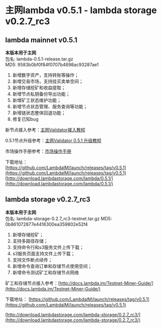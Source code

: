 # 主网lambda v0.5.1 - lambda storage v0.2.7_rc3

## lambda mainnet v0.5.1

**本版本用于主网**  
包名: lambda-0.5.1-release.tar.gz   
MD5: 9583b0bf0f84f0707b4698ac93287ae1  

1. 新增数字资产，支持转账等操作；
2. 新增交易市场，支持挂买卖单空间；
3. 新增存储挖矿和收益提取；
4. 新增节点私钥备份导出功能；
5. 新增矿工状态维护功能；
6. 新增节点状态管理、服务查询等功能；
7. 新增链状态整体回退功能；
8. 修复已知bug


新节点接入参考：[主网Validator接入教程](http://docs.lambda.im/Mainnet-Validator-Guide/)   

0.5.1节点升级参考：[主网Validator 0.5.1 升级教程](http://docs.lambda.im/Mainnet-Validator-Upgrade-Guide/)

市场操作手册参考：[市场操作手册](http://docs.lambda.im/Market-Delegate-Operation-Guide/)

下载地址：  
[https://github.com/LambdaIM/launch/releases/tag/v0.5.1](https://github.com/LambdaIM/launch/releases/tag/v0.5.1)  
[http://download.lambdastorage.com/lambda/0.5.1/](http://download.lambdastorage.com/lambda/0.5.1/)

## lambda storage v0.2.7_rc3

**本版本用于主网**  
包名: lambda-storage-0.2.7_rc3-testnet.tar.gz
MD5: 0b861072877e4416300ea359802e52f4

1. 新增存储挖矿；
2. 支持多路径存储；
3. 支持命令行和s3服务文件上传下载；
4. s3服务页面支持文件上传下载；
5. 支持文件断点续传；
6. 新增命令查询订单和存储节点使用空间；
7. 新增命令测试矿工和存储节点网络


矿工和存储节点接入参考：[http://docs.lambda.im/Testnet-Miner-Guide/](http://docs.lambda.im/Testnet-Miner-Guide/) 

下载地址： 
[https://github.com/LambdaIM/launch/releases/tag/v0.5.1](https://github.com/LambdaIM/launch/releases/tag/v0.5.1)

[http://download.lambdastorage.com/lambda-storage/0.2.7_rc3/](http://download.lambdastorage.com/lambda-storage/0.2.7_rc3/)